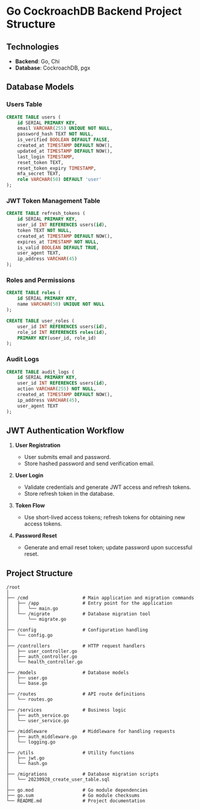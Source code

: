 # Go CockroachDB Backend Project Structure

## Technologies
- **Backend**: Go, Chi
- **Database**: CockroachDB, pgx

## Database Models

### Users Table
```sql
CREATE TABLE users (
    id SERIAL PRIMARY KEY,
    email VARCHAR(255) UNIQUE NOT NULL,
    password_hash TEXT NOT NULL,
    is_verified BOOLEAN DEFAULT FALSE,
    created_at TIMESTAMP DEFAULT NOW(),
    updated_at TIMESTAMP DEFAULT NOW(),
    last_login TIMESTAMP,
    reset_token TEXT,
    reset_token_expiry TIMESTAMP,
    mfa_secret TEXT,
    role VARCHAR(50) DEFAULT 'user'
);
```

### JWT Token Management Table
```sql
CREATE TABLE refresh_tokens (
    id SERIAL PRIMARY KEY,
    user_id INT REFERENCES users(id),
    token TEXT NOT NULL,
    created_at TIMESTAMP DEFAULT NOW(),
    expires_at TIMESTAMP NOT NULL,
    is_valid BOOLEAN DEFAULT TRUE,
    user_agent TEXT,
    ip_address VARCHAR(45)
);
```

### Roles and Permissions
```sql
CREATE TABLE roles (
    id SERIAL PRIMARY KEY,
    name VARCHAR(50) UNIQUE NOT NULL
);

CREATE TABLE user_roles (
    user_id INT REFERENCES users(id),
    role_id INT REFERENCES roles(id),
    PRIMARY KEY(user_id, role_id)
);
```

### Audit Logs
```sql
CREATE TABLE audit_logs (
    id SERIAL PRIMARY KEY,
    user_id INT REFERENCES users(id),
    action VARCHAR(255) NOT NULL,
    created_at TIMESTAMP DEFAULT NOW(),
    ip_address VARCHAR(45),
    user_agent TEXT
);
```

## JWT Authentication Workflow
1. **User Registration**
   - User submits email and password.
   - Store hashed password and send verification email.

2. **User Login**
   - Validate credentials and generate JWT access and refresh tokens.
   - Store refresh token in the database.

3. **Token Flow**
   - Use short-lived access tokens; refresh tokens for obtaining new access tokens.

4. **Password Reset**
   - Generate and email reset token; update password upon successful reset.

## Project Structure
```
/root
│
├── /cmd                    # Main application and migration commands
│   ├── /app                # Entry point for the application
│   │   └── main.go        
│   └── /migrate            # Database migration tool
│       └── migrate.go      
│
├── /config                 # Configuration handling
│   └── config.go           
│
├── /controllers            # HTTP request handlers
│   ├── user_controller.go  
│   ├── auth_controller.go  
│   └── health_controller.go
│
├── /models                 # Database models
│   ├── user.go             
│   └── base.go             
│
├── /routes                 # API route definitions
│   └── routes.go           
│
├── /services               # Business logic
│   ├── auth_service.go     
│   └── user_service.go     
│
├── /middleware             # Middleware for handling requests
│   ├── auth_middleware.go  
│   └── logging.go          
│
├── /utils                  # Utility functions
│   ├── jwt.go              
│   └── hash.go             
│
├── /migrations             # Database migration scripts
│   └── 20230928_create_user_table.sql
│
├── go.mod                  # Go module dependencies
├── go.sum                  # Go module checksums
└── README.md               # Project documentation
```
